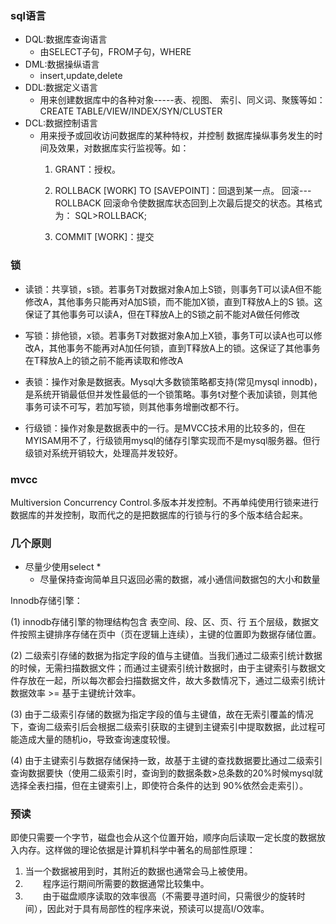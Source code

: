 ### sql语言
- DQL:数据库查询语言
   - 由SELECT子句，FROM子句，WHERE
- DML:数据操纵语言
  - insert,update,delete
- DDL:数据定义语言
  - 用来创建数据库中的各种对象-----表、视图、
    索引、同义词、聚簇等如：
    CREATE TABLE/VIEW/INDEX/SYN/CLUSTER
- DCL:数据控制语言
   - 用来授予或回收访问数据库的某种特权，并控制
     数据库操纵事务发生的时间及效果，对数据库实行监视等。如：
     1) GRANT：授权。
     2) ROLLBACK [WORK] TO [SAVEPOINT]：回退到某一点。
     回滚---ROLLBACK
     回滚命令使数据库状态回到上次最后提交的状态。其格式为：
     SQL>ROLLBACK;
     
     
     3) COMMIT [WORK]：提交
### 锁
- 读锁：共享锁，s锁。若事务T对数据对象A加上S锁，则事务T可以读A但不能修改A，其他事务只能再对A加S锁，而不能加X锁，直到T释放A上的S 锁。这保证了其他事务可以读A，但在T释放A上的S锁之前不能对A做任何修改
- 写锁：排他锁，x锁。若事务T对数据对象A加上X锁，事务T可以读A也可以修改A，其他事务不能再对A加任何锁，直到T释放A上的锁。这保证了其他事务在T释放A上的锁之前不能再读取和修改A
- 表锁：操作对象是数据表。Mysql大多数锁策略都支持(常见mysql innodb)，是系统开销最低但并发性最低的一个锁策略。事务t对整个表加读锁，则其他事务可读不可写，若加写锁，则其他事务增删改都不行。
  
- 行级锁：操作对象是数据表中的一行。是MVCC技术用的比较多的，但在MYISAM用不了，行级锁用mysql的储存引擎实现而不是mysql服务器。但行级锁对系统开销较大，处理高并发较好。
 ### mvcc
 Multiversion Concurrency Control.多版本并发控制。不再单纯使用行锁来进行数据库的并发控制，取而代之的是把数据库的行锁与行的多个版本结合起来。
 
 
 ### 几个原则
 - 尽量少使用select * 
   - 尽量保持查询简单且只返回必需的数据，减小通信间数据包的大小和数量 
  
Innodb存储引擎：


(1)     innodb存储引擎的物理结构包含 表空间、段、区、页、行 五个层级，数据文件按照主键排序存储在页中（页在逻辑上连续），主键的位置即为数据存储位置。

(2)     二级索引存储的数据为指定字段的值与主键值。当我们通过二级索引统计数据的时候，无需扫描数据文件；而通过主键索引统计数据时，由于主键索引与数据文件存放在一起，所以每次都会扫描数据文件，故大多数情况下，通过二级索引统计数据效率 >= 基于主键统计效率。

(3)    由于二级索引存储的数据为指定字段的值与主键值，故在无索引覆盖的情况下，查询二级索引后会根据二级索引获取的主键到主键索引中提取数据，此过程可能造成大量的随机io，导致查询速度较慢。

(4)    由于主键索引与数据存储保持一致，故基于主键的查找数据要比通过二级索引查询数据要快（使用二级索引时，查询到的数据条数>总条数的20%时候mysql就选择全表扫描，但在主键索引上，即使符合条件的达到 90%依然会走索引）。

### 预读
即使只需要一个字节，磁盘也会从这个位置开始，顺序向后读取一定长度的数据放入内存。这样做的理论依据是计算机科学中著名的局部性原理：
1. 当一个数据被用到时，其附近的数据也通常会马上被使用。
2. 　　程序运行期间所需要的数据通常比较集中。
3. 　　由于磁盘顺序读取的效率很高（不需要寻道时间，只需很少的旋转时间），因此对于具有局部性的程序来说，预读可以提高I/O效率。

 

